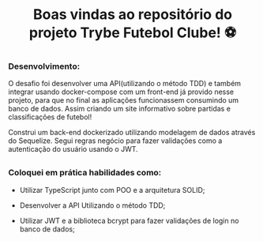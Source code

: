 <div>
  <h1 align="center">Boas vindas ao repositório do projeto Trybe Futebol Clube! ⚽</h1>

</div>

##

<div>
  <h3>Desenvolvimento:</h3>

  O desafio foi desenvolver uma API(utilizando o método TDD) e também integrar usando docker-compose com um front-end já provido nesse projeto, para que no final as aplicações funcionassem consumindo um banco de dados. Assim criando um site informativo sobre partidas e classificações de futebol!

  Construi um back-end dockerizado utilizando modelagem de dados através do Sequelize. Segui regras negócio para fazer validações como a autenticação do usuário usando o JWT.

</div>

##

<div>

  <h3>Coloquei em prática habilidades como:</h3>

  - Utilizar TypeScript junto com POO e a arquitetura SOLID;

  - Desenvolver a API Utilizando o método TDD;

  - Utilizar JWT e a biblioteca bcrypt para fazer validações de login no banco de dados;

</div>
